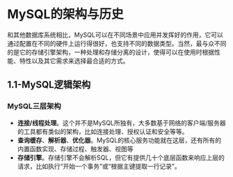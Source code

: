# MySQL的架构与历史

和其他数据库系统相比，MySQL可以在不同场景中应用并发挥好的作用，它可以通过配置在不同的硬件上运行得很好，也支持不同的数据类型。当然，最与众不同的是它的存储引擎架构，一种处理和存储分离的设计，使得可以在使用时根据性能、特性以及其它需求来选择最合适的方式。

## 1.1-MySQL逻辑架构

### MySQL三层架构

* __连接/线程处理__。这个并不是MySQL所独有，大多数基于网络的客户端/服务器的工具都有类似的架构，比如连接处理、授权认证和安全等等。
* **查询缓存**、**解析器**、**优化器**。MySQL的核心服务功能就在这层，还有所有的内置函数实现、存储过程、触发器、视图等
* **存储引擎**。存储引擎不会解析SQL，但它有提供几十个底层函数来响应上层的请求，比如执行“开始一个事务”或“根据主键提取一行记录”。
